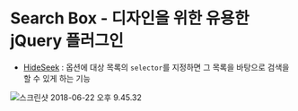 # Search Box - 디자인을 위한 유용한 jQuery 플러그인

- [HideSeek](http://vdw.github.io/HideSeek/) : 옵션에 대상 목록의 `selector`를 지정하면 그 목록을 바탕으로 검색을 할 수 있게 하는 기능

![스크린샷 2018-06-22 오후 9.45.32](https://lh3.googleusercontent.com/-k9XvyDy1kOU/WyzwhtNt8-I/AAAAAAAAUPc/jrihi8YeDCI2vur_G-VMYIJHYFqMnuC9QCHMYCw/I/%255BUNSET%255D)



